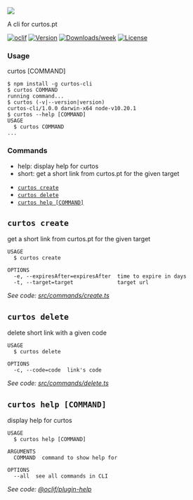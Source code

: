 <img src="https://curtos.pt/img/name.svg" />

A cli for curtos.pt

[![oclif](https://img.shields.io/badge/cli-oclif-brightgreen.svg)](https://oclif.io)
[![Version](https://img.shields.io/npm/v/curtos-cli.svg)](https://npmjs.org/package/curtos-cli)
[![Downloads/week](https://img.shields.io/npm/dw/curtos-cli.svg)](https://npmjs.org/package/curtos-cli)
[![License](https://img.shields.io/npm/l/curtos-cli.svg)](https://github.com/lmribeiro/curtos-cli/blob/master/package.json)

<!-- toc -->

<!-- tocstop -->
### Usage

curtos [COMMAND]
<!-- usage -->
```sh-session
$ npm install -g curtos-cli
$ curtos COMMAND
running command...
$ curtos (-v|--version|version)
curtos-cli/1.0.0 darwin-x64 node-v10.20.1
$ curtos --help [COMMAND]
USAGE
  $ curtos COMMAND
...
```
<!-- usagestop -->
### Commands

 - help:   display help for curtos
 - short:  get a short link from curtos.pt for the given target 
<!-- commands -->
* [`curtos create`](#curtos-create)
* [`curtos delete`](#curtos-delete)
* [`curtos help [COMMAND]`](#curtos-help-command)

## `curtos create`

get a short link from curtos.pt for the given target

```
USAGE
  $ curtos create

OPTIONS
  -e, --expiresAfter=expiresAfter  time to expire in days
  -t, --target=target              target url
```

_See code: [src/commands/create.ts](https://github.com/curtos-pt/cli/blob/v1.0.0/src/commands/create.ts)_

## `curtos delete`

delete short link with a given code

```
USAGE
  $ curtos delete

OPTIONS
  -c, --code=code  link's code
```

_See code: [src/commands/delete.ts](https://github.com/curtos-pt/cli/blob/v1.0.0/src/commands/delete.ts)_

## `curtos help [COMMAND]`

display help for curtos

```
USAGE
  $ curtos help [COMMAND]

ARGUMENTS
  COMMAND  command to show help for

OPTIONS
  --all  see all commands in CLI
```

_See code: [@oclif/plugin-help](https://github.com/oclif/plugin-help/blob/v2.2.3/src/commands/help.ts)_
<!-- commandsstop -->
